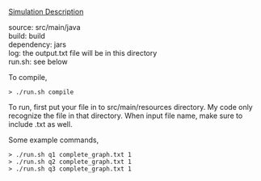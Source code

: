 
[Simulation Description](https://www.inf.ed.ac.uk/teaching/courses/ds/assignment1718/DSAssignment-2017-18.pdf)

source: src/main/java  
build: build  
dependency: jars  
log: the output.txt file will be in this directory  
run.sh: see below  

To compile, 
```
> ./run.sh compile
```

To run, first put your file in to src/main/resources directory. My code only recognize the file in that directory. When input file name, make sure to include .txt as well.

Some example commands,

```
> ./run.sh q1 complete_graph.txt 1
> ./run.sh q2 complete_graph.txt 1
> ./run.sh q3 complete_graph.txt 1
```

